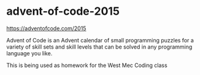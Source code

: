 # advent-of-code-2015

https://adventofcode.com/2015

Advent of Code is an Advent calendar of small programming puzzles for a variety of skill sets and skill levels that can be solved in any programming language you like. 

This is being used as homework for the West Mec Coding class
